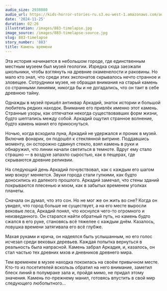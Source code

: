 ```yaml
---
audio_size: 2938080
audio_url: https://kids-horror-stories-ru.s3.eu-west-1.amazonaws.com/audio/883-timelapse.mp3
date: '2024-11-25'
duration: 02:26
illustration: /images/883-timelapse.jpg
image_source: /images/883-timelapse-source.jpg
slug: 883-timelapse
story_number: '883'
title: Камень времени
---
```


Эта история начинается в небольшом городе, где единственным местным музеем был музей геологии. Изредка сюда заезжали школьники, чтобы взглянуть на древние окаменелости и раковины. Но мало кто знал, что среди этих экспонатов скрывалось нечто странное и зловещее. Сотрудники музея, не обращая внимания на старый камень со странными линиями, никогда бы и не догадались, что он таит в себе древнюю тайну.

Однажды в музей пришёл антиквар Аркадий, знаток истории и большой любитель редких находок. Внимание его привлёк именно этот камень. Странные узоры, как отпечатки некогда существовавших форм жизни, будто шептались между собой. Аркадий ощутил странное волнение, будто камень манил его прикоснуться.

Ночью, когда всходила луна, Аркадий не удержался и проник в музей. Включив фонарик, он подошёл к стеклянной витрине. Поддавшись моменту, он осторожно сдвинул стекло, взял камень в руки и обнаружил, что линии начали светиться в темноте. Вдруг ему стало страшно — в воздухе запахло сыростью, как в пещерах, где скрываются древние реликвии.

На следующий день Аркадий почувствовал, как с каждым его шагом мир вокруг меняется. Звуки города стали гулкими, как будто доносились из далекого прошлого. Аркадий замечал, что стены зданий покрываются плесенью и мхом, как в забытых временем уголках планеты.

Сначала он думал, что это сон. Но не мог же он жить во сне? Когда он увидел, что город больше не существует, а на его месте выросли вековые леса, Аркадий понял, что коснулся чего-то огромного и неизведанного. Он старался найти обратный путь, но камень будто сжался в его руке, становясь всё тяжелее с каждым днём. Казалось, ловушка времени затягивала его всё глубже.

Махая руками и крича, он надеялся быть услышанным, но его голос исчезал среди вековых деревьев. Каждая попытка вернуться в реальность была напрасной. Камень забрал Аркадия, и, казалось, он стал частью тех древних мхов и дневников древнего мира.

Тем временем в музее находка покоилась на своём привычном месте. Кто-то из посетителей вскользь обратил на него внимание, заметил блеск линий в полумраке зала и, пройдя мимо, не придал этому значения. Камень по-прежнему манил, готовясь впустить в свой мир следующего любопытного...